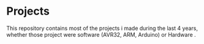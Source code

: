 # Projects
This repository contains most of the projects i made during the last 4 years, whether those project were software (AVR32, ARM, Arduino) or Hardware . 
